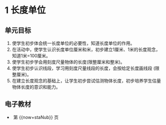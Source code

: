 

# 1 长度单位

## 单元目标

1. 使学生初步体会统一长度单位的必要性，知道长度单位的作用。
2. 在活动中，使学生认识长度单位厘米和米，初步建立1厘米、1米的长度观念，知道1米=100厘米。
3. 使学生初步学会用刻度尺量物体的长度(限整厘米和整米)。
4. 使学生初步认识线段，学习用刻度尺量线段的长度，会按给定长度画线段 (限整厘米)。
5. 在建立长度观念的基础上，让学生初步尝试估测物体长度，初步培养学生估量物体长度的意识和能力。


## 电子教材

<script>
export default {
  data() {
    return {
      forNub: 9,
      staNub: 1
    }
  }
}

</script>

<ul class="ebook">
  <li v-for="(now,index) in forNub" :key="index">
    <img :src="imgscr+(now+staNub)+'-m.jpg'" :data-zoom-src="imgscr+(now+staNub)+'.jpg'" >
    <span>第 {{now+staNub}} 页</span>
  </li>
</ul>

